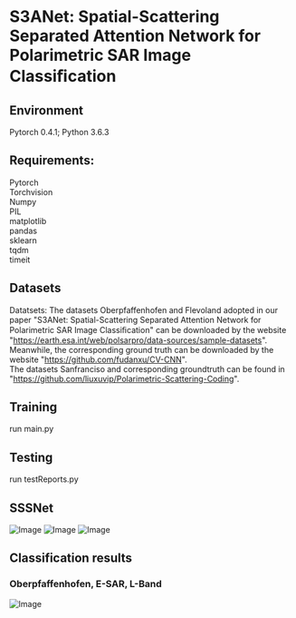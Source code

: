 # S3ANet: Spatial-Scattering Separated Attention Network for Polarimetric SAR Image Classiﬁcation 
## Environment
Pytorch 0.4.1; Python 3.6.3

## Requirements:
Pytorch  
Torchvision  
Numpy  
PIL  
matplotlib  
pandas  
sklearn  
tqdm  
timeit  

## Datasets
Datatsets: The datasets Oberpfaffenhofen and Flevoland adopted in our paper "S3ANet: Spatial-Scattering Separated Attention Network for Polarimetric SAR Image Classiﬁcation" can be downloaded by the website "https://earth.esa.int/web/polsarpro/data-sources/sample-datasets".  
Meanwhile, the corresponding ground truth can be downloaded by the website "https://github.com/fudanxu/CV-CNN".  
The datasets Sanfranciso and corresponding groundtruth can be found in "https://github.com/liuxuvip/Polarimetric-Scattering-Coding".
## Training
run main.py

## Testing
run testReports.py
## SSSNet
![Image](https://github.com/jizexuan/SSSANet/blob/master/img/sssa.png)
![Image](https://github.com/jizexuan/SSSANet/blob/master/img/rsssa.png)
![Image](https://github.com/jizexuan/SSSANet/blob/master/img/networks.png)
## Classification results

###  Oberpfaffenhofen, E-SAR, L-Band

![Image](https://github.com/jizexuan/SSSANet/blob/master/img/results.png)
